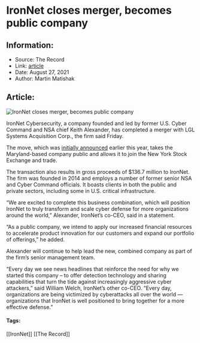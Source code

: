 # IronNet closes merger, becomes public company
### 

## Information:
+ Source: The Record
+ Link: [article](https://therecord.media/ironnet-closes-merger-becomes-public-company/)
+ Date: August 27, 2021
+ Author: Martin Matishak


## Article:
![IronNet closes merger, becomes public company](https://therecord.media/wp-content/uploads/2021/08/logo-ironnet.jpg)

IronNet Cybersecurity, a company founded and led by former U.S. Cyber Command and NSA chief Keith Alexander, has completed a merger with LGL Systems Acquisition Corp., the firm said Friday.


The move, which was [initially announced](https://www.bloomberg.com/news/articles/2021-03-10/ironnet-is-said-in-talks-to-go-public-via-gabelli-s-lgl-systems) earlier this year, takes the Maryland-based company public and allows it to join the New York Stock Exchange and trade. 


The transaction also results in gross proceeds of $136.7 million to IronNet. The firm was founded in 2014 and employs a number of former senior NSA and Cyber Command officials. It boasts clients in both the public and private sectors, including some in U.S. critical infrastructure.


“We are excited to complete this business combination, which will position IronNet to truly transform and scale cyber defense for more organizations around the world,” Alexander, IronNet’s co-CEO, said in a statement. 


“As a public company, we intend to apply our increased financial resources to accelerate product innovation for our customers and expand our portfolio of offerings,” he added.


Alexander will continue to help lead the new, combined company as part of the firm’s senior management team.


“Every day we see news headlines that reinforce the need for why we started this company – to offer detection technology and sharing capabilities that turn the tide against increasingly aggressive cyber attackers,” said William Welch, IronNet’s other co-CEO. “Every day, organizations are being victimized by cyberattacks all over the world — organizations that IronNet is well positioned to bring together for a more effective defense.”





#### Tags:
[[IronNet]] [[The Record]]
